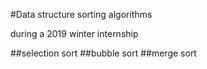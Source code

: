#Data structure sorting algorithms

during a 2019 winter internship

##selection sort
##bubble sort
##merge sort
